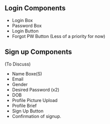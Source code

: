 ## Login Components

- Login Box
- Password Box
- Login Button
- Forgot PW Button (Less of a priority for now)

## Sign up Components

 (To Discuss)

 - Name Boxe(S)
 - Email
 - Gender
 - Desired Password (x2)
 - DOB
 - Profile Picture Upload
 - Profile Brief
 - Sign Up Button
 - Confirmation of signup.
